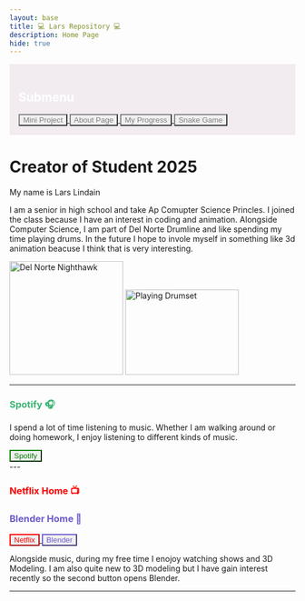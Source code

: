 ```yaml
---
layout: base
title: 💻 Lars Repository 💻 
description: Home Page
hide: true
---
```


<div style="padding:16px;color:#fff;background-color:#f2ebf0">
    <h2>Submenu</h2>
        <a href="http://127.0.0.1:4100/LarsRepo/miniproject/">
        <button type="button" style="border-color:Grey;color:Grey;">Mini Project
        </button>
         </a>
         <a href="http://127.0.0.1:4100/LarsRepo/aboutpage/">
        <button type="button" style="border-color:Grey;color:Grey;">About Page
        </button>
         </a>
         <a href="http://127.0.0.1:4100/LarsRepo/progress/">
        <button type="button" style="border-color:Grey;color:Grey;">My Progress
        </button>
         </a>
         <a href="python3 snake_game.py">
        <button type="button" style="border-color:Grey;color:Grey;">Snake Game
        </button>
         </a>
</div>


<h1>Creator of Student 2025</h1>

My name is Lars Lindain

I am a senior in high school and take Ap Comupter Science Princles. I joined the class because I have an interest in coding and animation. Alongside Computer Science, I am part of Del Norte Drumline and like spending my time playing drums. In the future I hope to invole myself in something like 3d animation beacuse I think that is very interesting.


<img alt="Del Norte Nighthawk" src="https://static.hudl.com/users/prod/3810370_8caf5a9703664533b3b1cf2b4e040537.jpg" width="200" height="200">

<img alt="Playing Drumset" src="https://encrypted-tbn0.gstatic.com/images?q=tbn:ANd9GcTo5aOQPunAqEUNptKwErygi5EwJwoIeM5vg55pjmqkXX8pHVlagq7Fp3e5Eg&s" width="200" height="150">

---
<div>
    <h3 style="color:MediumSeaGreen;">Spotify 🎧</h3>
    <p>I spend a lot of time listening to music. Whether I am walking around or doing homework, I enjoy listening to different kinds of music.</p>
    <a href="https://open.spotify.com">
    <button type="button" style="border-color:green;color:green">Spotify
    </button>
    </a>
</div>
---

<h3 style="color:Red;">Netflix Home 📺</h3> 
<h3 style="color:SlateBlue;">Blender Home 🍎</h3>

<div>
    <a href="https://netflix.com">
        <button type="button" style="border-color:red;color:Red;">Netflix
        </button>
    </a>   
    <a href="https://blender.org">
    <button type="button" style="border-color:SlateBlue;color:SlateBlue;">Blender
    </button>
    </a>
</div>


<p>Alongside music, during my free time I enojoy watching shows and 3D Modeling. I am also quite new to 3D modeling but I have gain interest recently so the second button opens Blender.</p>

---

<script src="https://utteranc.es/client.js"
        repo="LarsLindain/LarsRepo"
        issue-term="pathname"
        theme="github-light" 
        crossorigin="anonymous"
        async>
</script>
